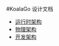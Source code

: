 #KoalaGo 设计文档
* [运行时架构](koala_arch_runtime.md)
* [物理架构](koala_arch_tier.md)
* [开发架构](koala_arch_dev.md)